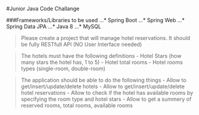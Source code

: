 #Junior Java Code Challange

###Frameworks/Libraries to be used
...* Spring Boot
...* Spring Web
...* Spring Data JPA
...* Java 8
...* MySQL

>Please create a project that will manage hotel reservations.
>It should be fully RESTfull API (NO User Interface needed)

>The hotels must have the following definitions
	- Hotel Stars (how many stars the hotel has, 1 to 5)
	- Hotel total rooms
	- Hotel rooms types (single-room, double-room)

>The application should be able to do the following things
	- Allow to get/insert/update/delete hotels
	- Allow to get/insert/update/delete hotel reservations
	- Allow to check if the hotel has available rooms by specifying the room type and hotel stars
	- Allow to get a summery of reserved rooms, total rooms, available rooms
